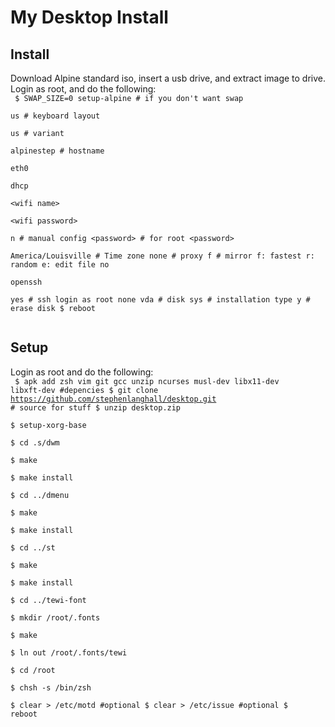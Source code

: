 My Desktop Install
==================



Install
-------

Download Alpine standard iso, insert a usb drive, and extract image to drive.  
Login as root, and do the following:  
<code>
$ SWAP_SIZE=0 setup-alpine # if you don't want swap  
us  # keyboard layout  
us  # variant  
alpinestep # hostname  
eth0  
dhcp  
\<wifi name>  
\<wifi password>  
n  # manual config
\<password>  # for root
\<password>  
America/Louisville  # Time zone
none  # proxy
f  # mirror f: fastest r: random e: edit file
no  
openssh  
yes  # ssh login as root
none 
vda  # disk
sys  # installation type
y  # erase disk
$ reboot  
</code>

Setup
-----

Login as root and do the following:  
<code>
$ apk add zsh vim git gcc unzip ncurses musl-dev libx11-dev libxft-dev  #depencies
$ git clone https://github.com/stephenlanghall/desktop.git  # source for stuff
$ unzip desktop.zip  
$ setup-xorg-base  
$ cd .s/dwm  
$ make  
$ make install  
$ cd ../dmenu  
$ make  
$ make install  
$ cd ../st  
$ make  
$ make install  
$ cd ../tewi-font  
$ mkdir /root/.fonts  
$ make  
$ ln out /root/.fonts/tewi  
$ cd /root  
$ chsh -s /bin/zsh  
$ clear > /etc/motd  #optional
$ clear > /etc/issue  #optional
$ reboot  
</code>

